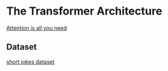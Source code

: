 # The Transformer Architecture

[Attention is all you need](https://arxiv.org/pdf/1706.03762.pdf)

## Dataset

[short jokes dataset](https://raw.githubusercontent.com/Fraser-Greenlee/my-huggingface-datasets/master/data/short-jokes/train.txt)
